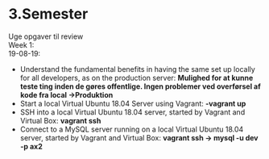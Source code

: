 # 3.Semester
Uge opgaver til review
<br/>
Week 1: 
<br/>
19-08-19: 
- Understand the fundamental benefits in having the same set up locally for all developers, as on the production server: <b>Mulighed for at kunne teste ting inden de gøres offentlige. Ingen problemer ved overførsel af kode fra local ->Produktion</b>
- Start a local Virtual Ubuntu 18.04 Server using Vagrant: <b>-vagrant up </b>
- SSH into a local Virtual Ubuntu 18.04 server, started by Vagrant and Virtual Box: <b>vagrant ssh</b>
- Connect to a MySQL server running on a local Virtual Ubuntu 18.04 server, started by Vagrant and Virtual Box: <b> vagrant ssh -> mysql -u dev -p ax2</b>
      
   
